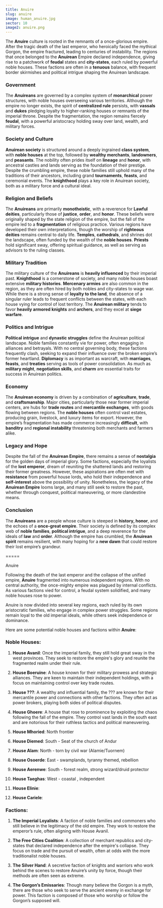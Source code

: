 ```yaml
---
title: Anuire
slug: anuire
image: human_anuire.jpg
sector: 10
image2: anuire.png
---
```


The **Anuire** culture is rooted in the remnants of a once-glorious empire. After the tragic death of the last emperor, who heroically faced the mythical Gorgon, the empire fractured, leading to centuries of instability. The regions that once belonged to the **Anuirean** Empire declared independence, giving rise to a patchwork of **feudal** states and **city-states**, each ruled by powerful noble houses. These factions are often in a **tenuous** balance, with frequent border skirmishes and political intrigue shaping the Anuirean landscape.

### Government

The **Anuireans** are governed by a complex system of **monarchical** power structures, with noble houses overseeing various territories. Although the empire no longer exists, the spirit of **centralized rule** persists, with **vassals** and **dukes** pledging loyalty to higher-ranking houses or remnants of the imperial throne. Despite the fragmentation, the region remains fiercely **feudal**, with a powerful aristocracy holding sway over land, wealth, and military forces.

### Society and Culture

**Anuirean society** is structured around a deeply ingrained **class system**, with **noble houses** at the top, followed by **wealthy merchants**, **landowners**, and **peasants**. The nobility often prides itself on **lineage** and **honor**, with ancestral castles and lands serving as the foundation of their prestige. Despite the crumbling empire, these noble families still uphold many of the traditions of their ancestors, including grand **tournaments**, **feasts**, and ceremonial events. The **knighthood** plays a key role in Anuirean society, both as a military force and a cultural ideal.

### Religion and Beliefs

The **Anuireans** are primarily **monotheistic**, with a reverence for **Lawful deities**, particularly those of **justice**, **order**, and **honor**. These beliefs were originally shaped by the state religion of the empire, but the fall of the empire led to a **fragmentation** of religious practice. Various regions have developed their own interpretations, though the worship of **righteous deities** remains central to daily life. **Temples**, **cathedrals**, and shrines dot the landscape, often funded by the wealth of the **noble houses**. **Priests** hold significant sway, offering spiritual guidance, as well as serving as advisors to the ruling classes.

### Military Tradition

The military culture of the **Anuireans** is **heavily influenced** by their imperial past. **Knighthood** is a cornerstone of society, and many noble houses boast extensive **military histories**. **Mercenary armies** are also common in the region, as they are often hired by both nobles and city-states to wage war. While there is a strong sense of **loyalty to the land**, the absence of a singular ruler leads to frequent conflicts between the states, with each house vying for control of lost territory. The **Anuirean military** tends to favor **heavily armored knights** and **archers**, and they excel at **siege warfare**.

### Politics and Intrigue

**Political intrigue** and **dynastic struggles** define the Anuirean political landscape. Noble families constantly vie for power, often engaging in alliances and betrayals. With no central governing body, these factions frequently clash, seeking to expand their influence over the broken empire’s former heartland. **Diplomacy** is as important as warcraft, with **marriages**, **feasts**, and **treaties** serving as tools of power consolidation. As much as **military might**, **negotiation skills**, and **charm** are essential traits for success in Anuirean politics.

### Economy

The **Anuirean economy** is driven by a combination of **agriculture**, **trade**, and **craftsmanship**. Major cities, particularly those near former imperial centers, are hubs for **trade routes** and **mercantile exchanges**, with goods flowing between regions. The **noble houses** often control vast estates, producing grain, livestock, and luxury items for export. However, the empire’s fragmentation has made commerce increasingly **difficult**, with **banditry** and **regional instability** threatening both merchants and farmers alike.

### Legacy and Hope

Despite the fall of the **Anuirean Empire**, there remains a sense of **nostalgia** for the golden days of imperial glory. Some factions, especially the loyalists of the **lost emperor**, dream of reuniting the shattered lands and restoring their former greatness. However, these aspirations are often met with **resistance** from powerful house lords, who hold their independence and **self-interest** above the possibility of unity. Nonetheless, the legacy of the **Anuirean Empire** looms large, and many still seek to restore the past, whether through conquest, political maneuvering, or more clandestine means.

### Conclusion

The **Anuireans** are a people whose culture is steeped in **history, honor**, and the echoes of a **once-great empire**. Their society is defined by its complex web of **noble families**, **political intrigue**, and a deep reverence for the ideals of **law** and **order**. Although the empire has crumbled, the **Anuirean spirit** remains resilient, with many hoping for a **new dawn** that could restore their lost empire’s grandeur.

=====

Anuire

Following the death of the last emperor and the collapse of the unified empire, **Anuire** fragmented into numerous independent regions. With no central authority, the once-mighty empire was plagued by internal conflicts. As various factions vied for control, a feudal system solidified, and many noble houses rose to power.

Anuire is now divided into several key regions, each ruled by its own aristocratic families, who engage in complex power struggles. Some regions remain loyal to the old imperial ideals, while others seek independence or dominance.

Here are some potential noble houses and factions within **Anuire**:
### Noble Houses:

1. **House Avanil**: Once the imperial family, they still hold great sway in the west provinces. They seek to restore the empire's glory and reunite the fragmented realm under their rule.
    
2. **House Boeruine**: A house known for their military prowess and strategic alliances. They are keen to maintain their independent holdings, with a focus on maintaining control over key trade routes.
    
3. **House ???**: A wealthy and influential family, the ??? are known for their mercantile power and connections with other factions. They often act as power brokers, playing both sides of political disputes.
    
4. **House Ghoere**: A house that rose to prominence by exploiting the chaos following the fall of the empire. They control vast lands in the south east and are notorious for their ruthless tactics and political maneuvering.
5. **House Mhoried**: North frontier 
6. **House Diemed**: South - Seat of the church of Andur
7. **House Alam**: North - torn by civil war (Alamie/Tuornem)
8. **House Osoerde**: East - swamplands, tyranny themed, rebellion 
9. **House Aerenwe**: South - forest realm, strong wizard/druid protector
10. **House Taeghas**: West - coastal , independent
11. **House Elinie**:
12. **House Cariele**:
    
### Factions:

1. **The Imperial Loyalists**: A faction of noble families and commoners who still believe in the legitimacy of the old empire. They work to restore the emperor’s rule, often aligning with House Avanil.
    
2. **The Free Cities Coalition**: A collection of merchant republics and city-states that declared independence after the empire's collapse. They focus on trade and the pursuit of wealth, often at odds with the more traditionalist noble houses.
    
3. **The Silver Hand**: A secretive faction of knights and warriors who work behind the scenes to restore Anuire’s unity by force, though their methods are often seen as extreme.
    
4. **The Gorgon’s Emissaries**: Though many believe the Gorgon is a myth, there are those who seek to serve the ancient enemy in exchange for power. This faction is composed of those who worship or follow the Gorgon’s supposed will.
